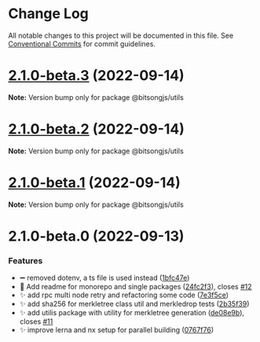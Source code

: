 # Change Log

All notable changes to this project will be documented in this file.
See [Conventional Commits](https://conventionalcommits.org) for commit guidelines.

# [2.1.0-beta.3](https://github.com/bitsongofficial/bitsongjs/compare/@bitsongjs/utils@2.1.0-beta.2...@bitsongjs/utils@2.1.0-beta.3) (2022-09-14)

**Note:** Version bump only for package @bitsongjs/utils





# [2.1.0-beta.2](https://github.com/bitsongofficial/bitsongjs/compare/@bitsongjs/utils@2.1.0-beta.1...@bitsongjs/utils@2.1.0-beta.2) (2022-09-14)

**Note:** Version bump only for package @bitsongjs/utils





# [2.1.0-beta.1](https://github.com/bitsongofficial/bitsongjs/compare/@bitsongjs/utils@2.1.0-beta.0...@bitsongjs/utils@2.1.0-beta.1) (2022-09-14)

**Note:** Version bump only for package @bitsongjs/utils





# 2.1.0-beta.0 (2022-09-13)


### Features

* :heavy_minus_sign: removed dotenv, a ts file is used instead ([1bfc47e](https://github.com/bitsongofficial/bitsongjs/commit/1bfc47e5f083a4918d671420c6ad2c5a25c32ca1))
* :memo: Add readme for monorepo and single packages ([24fc2f3](https://github.com/bitsongofficial/bitsongjs/commit/24fc2f361e85d7b727b55a6e26c76f7b14e70512)), closes [#12](https://github.com/bitsongofficial/bitsongjs/issues/12)
* :sparkles: add rpc multi node retry and refactoring some code ([7e3f5ce](https://github.com/bitsongofficial/bitsongjs/commit/7e3f5cea87443aa146a64caeaa1531d5f1a8333a))
* :sparkles: add sha256 for merkletree class util and merkledrop tests ([2b35f39](https://github.com/bitsongofficial/bitsongjs/commit/2b35f39ed3efaee25bb26f92106f4534c6fb9fe3))
* :sparkles: add utilis package with utility for merkletree generation ([de08e9b](https://github.com/bitsongofficial/bitsongjs/commit/de08e9be2023249edf9288b6de01871853aee777)), closes [#11](https://github.com/bitsongofficial/bitsongjs/issues/11)
* :sparkles: improve lerna and nx setup for parallel building ([0767f76](https://github.com/bitsongofficial/bitsongjs/commit/0767f767acad32a6a10c54f3c19055a9ae337ac5))
